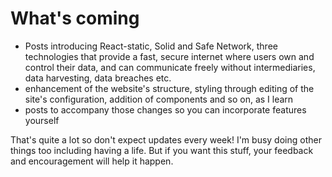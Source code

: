 # What's coming
- Posts introducing React-static, Solid and Safe Network, three technologies that provide a fast, secure internet where users own and control their data, and can communicate freely without intermediaries, data harvesting, data breaches etc.
- enhancement of the website's structure, styling through editing of the site's configuration, addition of components and so on, as I learn
- posts to accompany those changes so you can incorporate features yourself

That's quite a lot so don't expect updates every week! I'm busy doing other things too including having a life. But if you want this stuff, your feedback and encouragement will help it happen.
